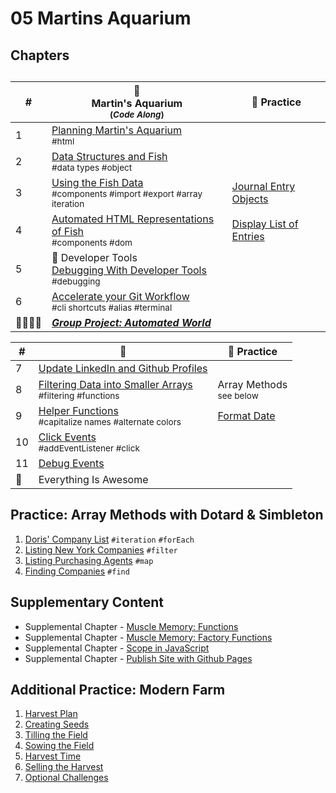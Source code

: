 # 05 Martins Aquarium

## Chapters

##

| # | 🐠 <br/> Martin's Aquarium <br/><sub>(_Code Along_)</sub> | 📔 Practice | 
|--|--|---|
| 1| [Planning Martin's Aquarium](./chapters/HTML_AQUARIUM.md) <br/> <sub style="font-size:0.85rem;">#html</sub> |  |
| 2 | [Data Structures and Fish](./chapters/BASIC_DATA_STRUCTURES.md) <br/> <sub style="font-size:0.85rem;">#data types #object</sub> |  |
| 3 | [Using the Fish Data](./chapters/EXPORTING_FISH.md) <br/> <sub style="font-size:0.85rem;">#components #import #export #array iteration</sub> | [Journal Entry Objects](./chapters/DAILY_JOURNAL_OBJECT_DOM.md) |
| 4 | [Automated HTML Representations of Fish](./chapters/CREATING_FISH_COMPONENTS.md) <br/> <sub style="font-size:0.85rem;">#components #dom</sub> | [Display List of Entries](./chapters/DAILY_JOURNAL_DATA_DOM.md)  |
| 5 | 🐞 Developer Tools<br/>[Debugging With Developer Tools](./chapters/DEBUG_WITH_DEVTOOLS.md)  <br/><sub style="font-size:0.85rem;">#debugging</sub> | |
| 6 | [Accelerate your Git Workflow](./chapters/GIT_CLI_SHORTCUTS.md) <br/> <sub style="font-size:0.85rem;">#cli shortcuts #alias #terminal</sub> |  |
| 👨‍👨‍👦‍👦 | [**_Group Project: Automated World_**](https://github.com/nss-day-cohort-51/automated-world) |  |


| # | 🥗 | 📔 Practice  | 
|--|--|---|
| 7 | [Update LinkedIn and Github Profiles](./chapters/LINKEDIN_HELLO_WORLD_DEUX.md) |  |
| 8 | [Filtering Data into Smaller Arrays](./chapters/FILTERING_FISH.md) <br/> <sub style="font-size:0.85rem;">#filtering #functions</sub> | Array Methods <br /><sub style="font-size:0.85rem;">see below</sub>|
| 9 | [Helper Functions](./chapters/HELPER_FUNCTIONS.md) <br/> <sub style="font-size:0.85rem;">#capitalize names #alternate colors</sub> |[Format Date](./chapters/DAILY_JOURNAL_FORMAT_DATE.md)  |
| 10 | [Click Events](./chapters/CLICK_EVENTS.md) <br/> <sub style="font-size:0.85rem;">#addEventListener #click</sub> |  |
| 11 | [Debug Events](./chapters/DD_EVENT_LISTENER_DEBUGGING.md) | |
| 🧱 | Everything Is Awesome |  |

## Practice: Array Methods with Dotard & Simbleton
1. [Doris' Company List](./chapters/DS_INTRO.md) `#iteration` `#forEach`
1. [Listing New York Companies](./chapters/DS_FILTER.md) `#filter`
1. [Listing Purchasing Agents](./chapters/DS_LISTING_AGENTS.md) `#map`
1. [Finding Companies](./chapters/DS_FIND_COMPANY.md) `#find`

## Supplementary Content

* Supplemental Chapter - [Muscle Memory: Functions](./chapters/FUNCTION_PRACTICE.md)
* Supplemental Chapter - [Muscle Memory: Factory Functions](./chapters/FACTORY_FUNCTIONS.md)
* Supplemental Chapter - [Scope in JavaScript](./chapters/JS_SCOPE.md)
* Supplemental Chapter - [Publish Site with Github Pages](./chapters/GITHUB_PAGES.md)

## Additional Practice: Modern Farm
1. [Harvest Plan](./chapters/MF_INSTALL_PLAN.md)
1. [Creating Seeds](./chapters/MF_SEED_MODULES.md)
1. [Tilling the Field](./chapters/MF_FIELD.md)
1. [Sowing the Field](./chapters/MF_SOWING.md)
1. [Harvest Time](./chapters/MF_HARVEST.md)
1. [Selling the Harvest](./chapters/MF_RENDER_HARVEST.md) 
1. [Optional Challenges](./chapters/MF_CHALLENGES.md)
